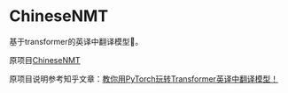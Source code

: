 # ChineseNMT

基于transformer的英译中翻译模型🤗。


原项目[ChineseNMT](https://github.com/hemingkx/ChineseNMT)

原项目说明参考知乎文章：[教你用PyTorch玩转Transformer英译中翻译模型！](https://zhuanlan.zhihu.com/p/347061440)

